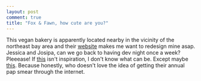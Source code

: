```yaml
---
layout: post
comment: true
title: "Fox & Fawn, how cute are you?"
---
```

This vegan bakery is apparently located nearby in the vicinity of the northeast bay area and their <a href="http://foxandfawn.com/home.html" target="_blank">website</a> makes me want to redesign mine asap. Jessica and Josipa, can we go back to having dev night once a week? Pleeease! If <a href="http://foxandfawn.com/home.html" target="_blank">this</a> isn't inspiration, I don't know what can be. Except maybe <a href="http://ipap.me/" target="_blank">this</a>. Because honestly, who doesn't love the idea of getting their annual pap smear through the internet.
